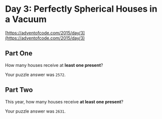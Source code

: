 # Day 3: Perfectly Spherical Houses in a Vacuum

[https://adventofcode.com/2015/day/3](https://adventofcode.com/2015/day/3)

## Part One

How many houses receive at **least one present**?

Your puzzle answer was `2572`.

## Part Two

This year, how many houses receive **at least one present**?

Your puzzle answer was `2631`.
